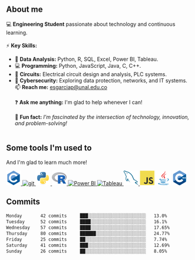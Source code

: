 
<img/>

## About me
💻 **Engineering Student** passionate about technology and continuous learning. <br>  
⚡ **Key Skills:**  
  - 🧮 **Data Analysis:** Python, R, SQL, Excel, Power BI, Tableau.    
  - 💻 **Programming:** Python, JavaScript, Java, C, C++.  
  - 🔌 **Circuits:** Electrical circuit design and analysis, PLC systems.  
  - 🔐 **Cybersecurity:** Exploring data protection, networks, and IT systems.  
📫 **Reach me:** esgarciap@unal.edu.co <br>  
❓ **Ask me anything:** I'm glad to help whenever I can! <br>  
🎉 **Fun fact:** *I’m fascinated by the intersection of technology, innovation, and problem-solving!* <br><br>

## Some tools I'm used to
And I'm glad to learn much more!
<p align="left">
    <a href="https://www.cprogramming.com/" target="_blank" title ="C"> <img
            src="https://raw.githubusercontent.com/devicons/devicon/master/icons/c/c-original.svg" alt="c" width="40"
            height="40" /> </a>
    <a href="https://git-scm.com/" target="_blank" title ="git"> <img
            src="https://www.vectorlogo.zone/logos/git-scm/git-scm-icon.svg" alt="git" width="40" height="40" /> </a>
    <a href="https://www.python.org" target="_blank" title ="Python"> <img
            src="https://raw.githubusercontent.com/devicons/devicon/master/icons/python/python-original.svg"
            alt="python" width="40" height="40" /> </a>
    <a href="https://www.r-project.org/" target="_blank" title="R">  <img
            src="https://raw.githubusercontent.com/devicons/devicon/master/icons/r/r-original.svg" 
            alt="R" width="40" height="40" /> </a>  
    <a href="https://powerbi.microsoft.com/" target="_blank" title="Power BI"> <img 
            src="https://upload.wikimedia.org/wikipedia/commons/c/cf/New_Power_BI_Logo.svg" 
            alt="Power BI" width="40" height="40" /> </a>  
    <a href="https://www.tableau.com/" target="_blank" title="Tableau"> <img 
            src="https://cdn.worldvectorlogo.com/logos/tableau-software.svg" 
            alt="Tableau" width="40" height="40" /> </a>  
    <a href="https://www.mysql.com/" target="_blank" title="SQL"> <img 
            src="https://raw.githubusercontent.com/devicons/devicon/master/icons/mysql/mysql-original.svg" 
            alt="MySQL" width="40" height="40" /> </a> 
    <a href="https://www.javascript.com/" target="_blank" title="JavaScript"> <img 
            src="https://raw.githubusercontent.com/devicons/devicon/master/icons/javascript/javascript-original.svg"  
            alt="JavaScript" width="40" height="40" /></a>
    <a href="https://www.java.com/" target="_blank" title="Java"> <img 
            src="https://raw.githubusercontent.com/devicons/devicon/master/icons/java/java-original.svg"  
            alt="Java" width="40" height="40" /></a>
    <a href="https://isocpp.org/" target="_blank" title="C++"> <img 
      src="https://raw.githubusercontent.com/devicons/devicon/master/icons/cplusplus/cplusplus-original.svg"  
      alt="C++" width="40" height="40" /> </a>

</p> 

## Commits
```text
Monday       42 commits     ███░░░░░░░░░░░░░░░░░░░░░░   13.0% 
Tuesday      52 commits     ████░░░░░░░░░░░░░░░░░░░░░   16.1% 
Wednesday    57 commits     ████░░░░░░░░░░░░░░░░░░░░░   17.65% 
Thursday     80 commits     ██████░░░░░░░░░░░░░░░░░░░   24.77% 
Friday       25 commits     ██░░░░░░░░░░░░░░░░░░░░░░░   7.74% 
Saturday     41 commits     ███░░░░░░░░░░░░░░░░░░░░░░   12.69% 
Sunday       26 commits     ██░░░░░░░░░░░░░░░░░░░░░░░   8.05%
```
